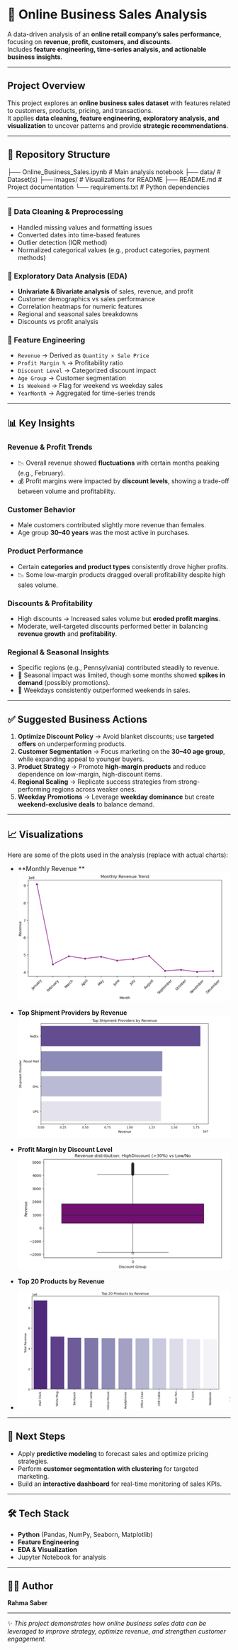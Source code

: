 # 🛒 Online Business Sales Analysis  

A data-driven analysis of an **online retail company’s sales performance**, focusing on **revenue, profit, customers, and discounts**.  
Includes **feature engineering, time-series analysis, and actionable business insights**.  

---

##  Project Overview  
This project explores an **online business sales dataset** with features related to customers, products, pricing, and transactions.  
It applies **data cleaning, feature engineering, exploratory analysis, and visualization** to uncover patterns and provide **strategic recommendations**.  

---

## 📂 Repository Structure  
├── Online_Business_Sales.ipynb # Main analysis notebook
├── data/ # Dataset(s)
├── images/ # Visualizations for README
├── README.md # Project documentation
└── requirements.txt # Python dependencies

---

### 🔹 Data Cleaning & Preprocessing  
- Handled missing values and formatting issues  
- Converted dates into time-based features  
- Outlier detection (IQR method)  
- Normalized categorical values (e.g., product categories, payment methods)  

### 🔹 Exploratory Data Analysis (EDA)  
- **Univariate & Bivariate analysis** of sales, revenue, and profit  
- Customer demographics vs sales performance  
- Correlation heatmaps for numeric features  
- Regional and seasonal sales breakdowns  
- Discounts vs profit analysis  

### 🔹 Feature Engineering  
- `Revenue` → Derived as `Quantity × Sale Price`  
- `Profit Margin %` → Profitability ratio  
- `Discount Level` → Categorized discount impact  
- `Age Group` → Customer segmentation  
- `Is Weekend` → Flag for weekend vs weekday sales  
- `YearMonth` → Aggregated for time-series trends  

---

## 📊 Key Insights  

### Revenue & Profit Trends  
- 📉 Overall revenue showed **fluctuations** with certain months peaking (e.g., February).  
- 💰 Profit margins were impacted by **discount levels**, showing a trade-off between volume and profitability.  

### Customer Behavior  
-  Male customers contributed slightly more revenue than females.  
-  Age group **30–40 years** was the most active in purchases.  

### Product Performance  
-  Certain **categories and product types** consistently drove higher profits.  
- 📉 Some low-margin products dragged overall profitability despite high sales volume.  

### Discounts & Profitability  
- High discounts → Increased sales volume but **eroded profit margins**.  
- Moderate, well-targeted discounts performed better in balancing **revenue growth** and **profitability**.  

### Regional & Seasonal Insights  
-  Specific regions (e.g., Pennsylvania) contributed steadily to revenue.  
- 🌸 Seasonal impact was limited, though some months showed **spikes in demand** (possibly promotions).  
- 📅 Weekdays consistently outperformed weekends in sales.  

---

## ✅ Suggested Business Actions  
1. **Optimize Discount Policy** → Avoid blanket discounts; use **targeted offers** on underperforming products.  
2. **Customer Segmentation** → Focus marketing on the **30–40 age group**, while expanding appeal to younger buyers.  
3. **Product Strategy** → Promote **high-margin products** and reduce dependence on low-margin, high-discount items.  
4. **Regional Scaling** → Replicate success strategies from strong-performing regions across weaker ones.  
5. **Weekday Promotions** → Leverage **weekday dominance** but create **weekend-exclusive deals** to balance demand.  

---

## 📈 Visualizations  

Here are some of the plots used in the analysis (replace with actual charts):  

- **Monthly Revenue **  
  ![Monthly Revenue](https://github.com/rahmasaber123/Online_Business_Performance_Analysis/blob/main/Month_Revenue.png?raw=true)  
   

- **Top Shipment Providers by Revenue**  
  ![Top Shipment Providers by Revenue](https://github.com/rahmasaber123/Online_Business_Performance_Analysis/blob/main/shipment_reveneu.png?raw=true)  

- **Profit Margin by Discount Level**  
  ![Profit vs Discount](https://github.com/rahmasaber123/Online_Business_Performance_Analysis/blob/main/Revenue_Discount.png?raw=true)
  
- **Top 20 Products by Revenue**
-  ![Top 20 Products by Revenue](https://github.com/rahmasaber123/Online_Business_Performance_Analysis/blob/main/Top_Products_Revenue.png?raw=true)
  

---

## 🚀 Next Steps  
- Apply **predictive modeling** to forecast sales and optimize pricing strategies.  
- Perform **customer segmentation with clustering** for targeted marketing.  
- Build an **interactive dashboard** for real-time monitoring of sales KPIs.  

---

## 🛠️ Tech Stack  
- **Python** (Pandas, NumPy, Seaborn, Matplotlib)  
- **Feature Engineering**  
- **EDA & Visualization**  
- Jupyter Notebook for analysis  

---

## 👩‍💻 Author  
**Rahma Saber**  

---

✨ *This project demonstrates how online business sales data can be leveraged to improve strategy, optimize revenue, and strengthen customer engagement.*  
